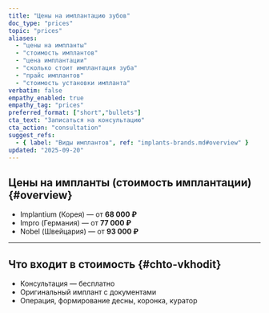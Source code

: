 ```yaml
---
title: "Цены на имплантацию зубов"
doc_type: "prices"
topic: "prices"
aliases:
  - "цены на импланты"
  - "стоимость имплантов"
  - "цена имплантации"
  - "сколько стоит имплантация зуба"
  - "прайс имплантов"
  - "стоимость установки импланта"
verbatim: false
empathy_enabled: true
empathy_tag: "prices"
preferred_format: ["short","bullets"]
cta_text: "Записаться на консультацию"
cta_action: "consultation"
suggest_refs:
  - { label: "Виды имплантов", ref: "implants-brands.md#overview" }
updated: "2025-09-20"
---
```


## Цены на импланты (стоимость имплантации) {#overview}
- Implantium (Корея) — от **68 000 ₽**  
- Impro (Германия) — от **77 000 ₽**  
- Nobel (Швейцария) — от **93 000 ₽**  

---

## Что входит в стоимость {#chto-vkhodit}
<!-- aliases: ["что входит в стоимость имплантации","входит ли коронка в цену","что включено в имплантацию"] -->
- Консультация — бесплатно  
- Оригинальный имплант с документами  
- Операция, формирование десны, коронка, куратор  
